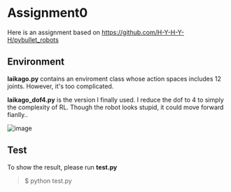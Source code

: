 # Assignment0

Here is an assignment based on https://github.com/H-Y-H-Y-H/pybullet_robots

## Environment

**laikago.py** contains an enviroment class whose action spaces includes 12 joints. However, it's too complicated.

**laikago_dof4.py** is the version I finally used. I reduce the dof to 4 to simply the complexity of RL. Though the robot looks stupid, it could move forward fianlly..

![image](https://github.com/Genteki/coursework0/blob/master/img.gif)

## Test

To show the result, please run **test.py**
> $ python test.py
